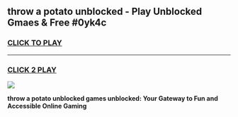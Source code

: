 
## throw a potato unblocked - Play Unblocked Gmaes & Free #0yk4c
<h3>
<a href="https://news.freeplayer.one?title=throw_a_potato_unblocked&ref=03M">CLICK TO PLAY</a></h3>
<hr>

<h3>
<a href="https://news.freeplayer.one?title=throw_a_potato_unblocked&ref=03M">CLICK 2 PLAY</a>
  
</h3>

<a href="https://news.freeplayer.one?title=throw_a_potato_unblocked&ref=03M"><img src="https://clearcache.store/games.png"></a>


**throw a potato unblocked games unblocked: Your Gateway to Fun and Accessible Online Gaming**
